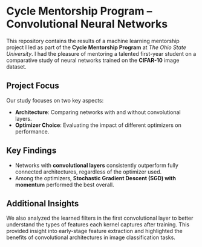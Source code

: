# Cycle Mentorship Program – Convolutional Neural Networks

This repository contains the results of a machine learning mentorship project I led as part of the **Cycle Mentorship Program** at *The Ohio State University*. I had the pleasure of mentoring a talented first-year student on a comparative study of neural networks trained on the **CIFAR-10** image dataset.

## Project Focus

Our study focuses on two key aspects:

- **Architecture**: Comparing networks with and without convolutional layers.
- **Optimizer Choice**: Evaluating the impact of different optimizers on performance.

## Key Findings

- Networks with **convolutional layers** consistently outperform fully connected architectures, regardless of the optimizer used.
- Among the optimizers, **Stochastic Gradient Descent (SGD) with momentum** performed the best overall.

## Additional Insights

We also analyzed the learned filters in the first convolutional layer to better understand the types of features each kernel captures after training. This provided insight into early-stage feature extraction and highlighted the benefits of convolutional architectures in image classification tasks.
